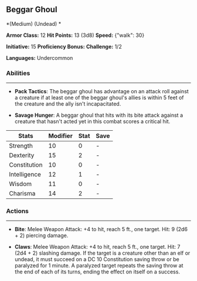 ## Beggar Ghoul
*(Medium) (Undead) *

**Armor Class:** 12
**Hit Points:** 13 (3d8)
**Speed:** {"walk": 30}

**Initiative:** 15
**Proficiency Bonus:**
**Challenge:** 1/2

**Languages:** Undercommon

### Abilities
 --- 
- **Pack Tactics**: The beggar ghoul has advantage on an attack roll against a creature if at least one of the beggar ghoul's allies is within 5 feet of the creature and the ally isn't incapacitated.

- **Savage Hunger**: A beggar ghoul that hits with its bite attack against a creature that hasn't acted yet in this combat scores a critical hit.



| Stats | Modifier | Stat | Save
| ---- | ---- | ---- | ---- |
| Strength | 10 | 0 | - |
| Dexterity | 15 | 2 | - |
| Constitution | 10 | 0 | - |
| Intelligence | 12 | 1 | - |
| Wisdom | 11 | 0 | - |
| Charisma | 14 | 2 | - |

### Actions
 --- 
- **Bite**: Melee Weapon Attack: +4 to hit, reach 5 ft., one target. Hit: 9 (2d6 + 2) piercing damage.

- **Claws**: Melee Weapon Attack: +4 to hit, reach 5 ft., one target. Hit: 7 (2d4 + 2) slashing damage. If the target is a creature other than an elf or undead, it must succeed on a DC 10 Constitution saving throw or be paralyzed for 1 minute. A paralyzed target repeats the saving throw at the end of each of its turns, ending the effect on itself on a success.

